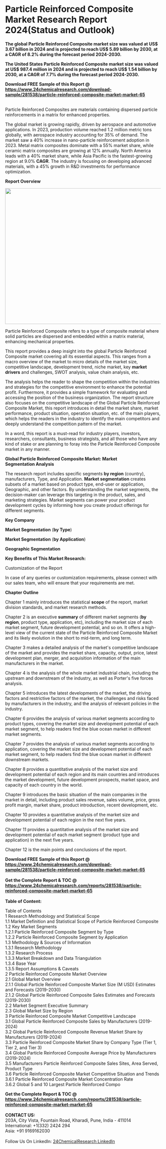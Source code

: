<h1>Particle Reinforced Composite Market Research Report 2024(Status and Outlook)</h1><p><strong>The global Particle Reinforced Composite market size was valued at US$ 3.67 billion in 2024 and is projected to reach US$ 5.89 billion by 2030, at a CAGR of 8.2% during the forecast period 2024-2030.</strong></p><p>
</p><p><strong>The United States Particle Reinforced Composite market size was valued at US$ 987.4 million in 2024 and is projected to reach US$ 1.54 billion by 2030, at a CAGR of 7.7% during the forecast period 2024-2030.</strong></p><div><b>Download FREE Sample of this Report @ 
            <a href="https://www.24chemicalresearch.com/download-sample/281538/particle-reinforced-composite-market-market-65">
            https://www.24chemicalresearch.com/download-sample/281538/particle-reinforced-composite-market-market-65</a></b></div><br><p>
</p><p>Particle Reinforced Composites are materials containing dispersed particle reinforcements in a matrix for enhanced properties.</p><p>
</p><p>The global market is growing rapidly, driven by aerospace and automotive applications. In 2023, production volume reached 1.2 million metric tons globally, with aerospace industry accounting for 35% of demand. The market saw a 40% increase in nano-particle reinforcement adoption in 2023. Metal matrix composites dominate with a 55% market share, while ceramic matrix composites are growing at 12% annually. North America leads with a 40% market share, while Asia Pacific is the fastest-growing region at 9.0% <strong>CAGR</strong>. The industry is focusing on developing advanced materials, with a 45% growth in R&amp;D investments for performance optimization.</p><p>
</p><p><strong>Report Overview</strong></p><p>
</p><p><strong><img alt="" src="https://24chemicalresearch.com/assets/report-images/ParticleReinforcedComposite.png" style="height:439px; width:731px"></strong></p><p>
</p><p></p><p>
</p><p>Particle Reinforced Composite refers to a type of composite material where solid particles are dispersed and embedded within a matrix material, enhancing mechanical properties.</p><p>
</p><p>This report provides a deep insight into the global Particle Reinforced Composite market covering all its essential aspects. This ranges from a macro overview of the market to micro details of the market size, competitive landscape, development trend, niche market, key <strong>market drivers</strong> and challenges, SWOT analysis, value chain analysis, etc.</p><p>
</p><p>The analysis helps the reader to shape the competition within the industries and strategies for the competitive environment to enhance the potential profit. Furthermore, it provides a simple framework for evaluating and accessing the position of the business organization. The report structure also focuses on the competitive landscape of the Global Particle Reinforced Composite Market, this report introduces in detail the market share, market performance, product situation, operation situation, etc. of the main players, which helps the readers in the industry to identify the main competitors and deeply understand the competition pattern of the market.</p><p>
</p><p>In a word, this report is a must-read for industry players, investors, researchers, consultants, business strategists, and all those who have any kind of stake or are planning to foray into the Particle Reinforced Composite market in any manner.</p><p>
</p><p><strong>Global Particle Reinforced Composite Market: Market Segmentation Analysis</strong></p><p>
</p><p>The research report includes specific segments <strong>by region</strong> (country), manufacturers, Type, and Application. <strong>Market segmentation</strong> creates subsets of a market based on product type, end-user or application, Geographic, and other factors. By understanding the market segments, the decision-maker can leverage this targeting in the product, sales, and marketing strategies. Market segments can power your product development cycles by informing how you create product offerings for different segments.</p><p>
</p><p><strong>Key Company</strong></p><p>
</p><p>
</p><p><strong>Market Segmentation</strong> (<strong>by Type</strong>)</p><p>
</p><p>
</p><p><strong>Market Segmentation</strong> (<strong>by Application</strong>)</p><p>
</p><p>
</p><p><strong>Geographic Segmentation</strong></p><p>
</p><p>
</p><p><strong>Key Benefits of This Market Research:</strong></p><p>
</p><p>
</p><p>Customization of the Report</p><p>
</p><p>In case of any queries or customization requirements, please connect with our sales team, who will ensure that your requirements are met.</p><p>
</p><p><strong>Chapter Outline</strong></p><p>
</p><p>Chapter 1 mainly introduces the statistical <strong>scope</strong> of the report, market division standards, and market research methods.</p><p>
</p><p>Chapter 2 is an executive <strong>summary</strong> of different market segments (<strong>by region</strong>, product type, application, etc), including the market size of each market segment, future development potential, and so on. It offers a high-level view of the current state of the Particle Reinforced Composite Market and its likely evolution in the short to mid-term, and long term.</p><p>
</p><p>Chapter 3 makes a detailed analysis of the market's competitive landscape of the market and provides the market share, capacity, output, price, latest development plan, merger, and acquisition information of the main manufacturers in the market.</p><p>
</p><p>Chapter 4 is the analysis of the whole market industrial chain, including the upstream and downstream of the industry, as well as Porter's five forces analysis.</p><p>
</p><p>Chapter 5 introduces the latest developments of the market, the driving factors and restrictive factors of the market, the challenges and risks faced by manufacturers in the industry, and the analysis of relevant policies in the industry.</p><p>
</p><p>Chapter 6 provides the analysis of various market segments according to product types, covering the market size and development potential of each market segment, to help readers find the blue ocean market in different market segments.</p><p>
</p><p>Chapter 7 provides the analysis of various market segments according to application, covering the market size and development potential of each market segment, to help readers find the blue ocean market in different downstream markets.</p><p>
</p><p>Chapter 8 provides a quantitative analysis of the market size and development potential of each region and its main countries and introduces the market development, future development prospects, market space, and capacity of each country in the world.</p><p>
</p><p>Chapter 9 introduces the basic situation of the main companies in the market in detail, including product sales revenue, sales volume, price, gross profit margin, market share, product introduction, recent development, etc.</p><p>
</p><p>Chapter 10 provides a quantitative analysis of the market size and development potential of each region in the next five years.</p><p>
</p><p>Chapter 11 provides a quantitative analysis of the market size and development potential of each market segment (product type and application) in the next five years.</p><p>
</p><p>Chapter 12 is the main points and conclusions of the report.</p><div><b>Download FREE Sample of this Report @ 
            <a href="https://www.24chemicalresearch.com/download-sample/281538/particle-reinforced-composite-market-market-65">
            https://www.24chemicalresearch.com/download-sample/281538/particle-reinforced-composite-market-market-65</a></b></div><br><div><b>Get the Complete Report & TOC @ 
            <a href="https://www.24chemicalresearch.com/reports/281538/particle-reinforced-composite-market-market-65">
            https://www.24chemicalresearch.com/reports/281538/particle-reinforced-composite-market-market-65</a></b></div><br>
            <b>Table of Content:</b><p>Table of Contents<br />
 1 Research Methodology and Statistical Scope<br />
 1.1 Market Definition and Statistical Scope of Particle Reinforced Composite<br />
 1.2 Key Market Segments<br />
 1.2.1 Particle Reinforced Composite Segment by Type<br />
 1.2.2 Particle Reinforced Composite Segment by Application<br />
 1.3 Methodology & Sources of Information<br />
 1.3.1 Research Methodology<br />
 1.3.2 Research Process<br />
 1.3.3 Market Breakdown and Data Triangulation<br />
 1.3.4 Base Year<br />
 1.3.5 Report Assumptions & Caveats<br />
 2 Particle Reinforced Composite Market Overview<br />
 2.1 Global Market Overview<br />
 2.1.1 Global Particle Reinforced Composite Market Size (M USD) Estimates and Forecasts (2019-2030)<br />
 2.1.2 Global Particle Reinforced Composite Sales Estimates and Forecasts (2019-2030)<br />
 2.2 Market Segment Executive Summary<br />
 2.3 Global Market Size by Region<br />
 3 Particle Reinforced Composite Market Competitive Landscape<br />
 3.1 Global Particle Reinforced Composite Sales by Manufacturers (2019-2024)<br />
 3.2 Global Particle Reinforced Composite Revenue Market Share by Manufacturers (2019-2024)<br />
 3.3 Particle Reinforced Composite Market Share by Company Type (Tier 1, Tier 2, and Tier 3)<br />
 3.4 Global Particle Reinforced Composite Average Price by Manufacturers (2019-2024)<br />
 3.5 Manufacturers Particle Reinforced Composite Sales Sites, Area Served, Product Type<br />
 3.6 Particle Reinforced Composite Market Competitive Situation and Trends<br />
 3.6.1 Particle Reinforced Composite Market Concentration Rate<br />
 3.6.2 Global 5 and 10 Largest Particle Reinforced Compo</p><div><b>Get the Complete Report & TOC @ 
            <a href="https://www.24chemicalresearch.com/reports/281538/particle-reinforced-composite-market-market-65">
            https://www.24chemicalresearch.com/reports/281538/particle-reinforced-composite-market-market-65</a></b></div><br><b>CONTACT US:</b><br>
            203A, City Vista, Fountain Road, Kharadi, Pune, India - 411014<br>
            International: +1(332) 2424 294<br>
            Asia: +91 9169162030 <br><br>
            Follow Us On LinkedIn: <a href="https://www.linkedin.com/company/24chemicalresearch/">24ChemicalResearch LinkedIn</a>